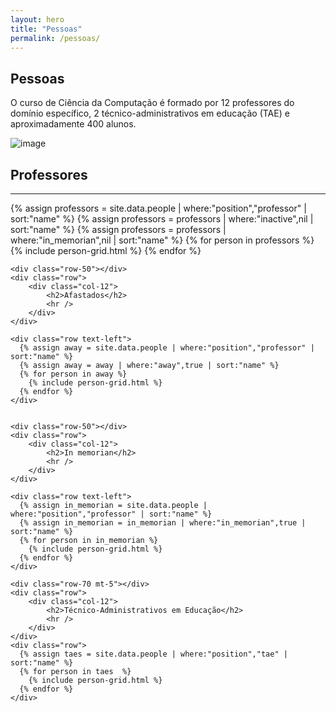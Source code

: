 ```yaml
---
layout: hero
title: "Pessoas"
permalink: /pessoas/
---
```


<div class="row align-items-center pt-2 pt-lg-5">
    <div class="col-md-8">
        <h2>Pessoas</h2>
        <p class="lead">O curso de Ciência da Computação é formado por 12 professores do domínio específico, 2 técnico-administrativos em educação (TAE) e aproximadamente 400 alunos.</p>
    </div>
    <div class="col-md-1"></div>
    <div class="col-md-3">
        <p><img alt="image" class="img-fluid" src="{{ site.url }}/images/illustrations/team.svg"></p>
    </div>
</div>

<section class="fdb-block team-8 mt-5">
  <div class="container">
    <div class="row-50"></div>
    <div class="row">
        <div class="col-12">
            <h2>Professores</h2>
            <hr />
        </div>
    </div>
    <div class="row text-left">
      {% assign professors = site.data.people | where:"position","professor" | sort:"name" %}
      {% assign professors = professors | where:"inactive",nil | sort:"name" %}
      {% assign professors = professors | where:"in_memorian",nil | sort:"name" %}  
      {% for person in professors %}
        {% include person-grid.html %}
      {% endfor %}
    </div>
     
      
    <div class="row-50"></div>
    <div class="row">
        <div class="col-12">
            <h2>Afastados</h2>
            <hr />
        </div>
    </div>  
      
    <div class="row text-left">
      {% assign away = site.data.people | where:"position","professor" | sort:"name" %}
      {% assign away = away | where:"away",true | sort:"name" %}
      {% for person in away %}
        {% include person-grid.html %}
      {% endfor %}
    </div>  
      
      
    <div class="row-50"></div>
    <div class="row">
        <div class="col-12">
            <h2>In memorian</h2>
            <hr />
        </div>
    </div>    
      
    <div class="row text-left">
      {% assign in_memorian = site.data.people | where:"position","professor" | sort:"name" %}
      {% assign in_memorian = in_memorian | where:"in_memorian",true | sort:"name" %}
      {% for person in in_memorian %}
        {% include person-grid.html %}
      {% endfor %}
    </div>    
      
    <div class="row-70 mt-5"></div>
    <div class="row">
        <div class="col-12">
            <h2>Técnico-Administrativos em Educação</h2>
            <hr />
        </div>
    </div>
    <div class="row">
      {% assign taes = site.data.people | where:"position","tae" | sort:"name" %}
      {% for person in taes  %}
        {% include person-grid.html %}
      {% endfor %}
    </div>
  </div>
</section>
